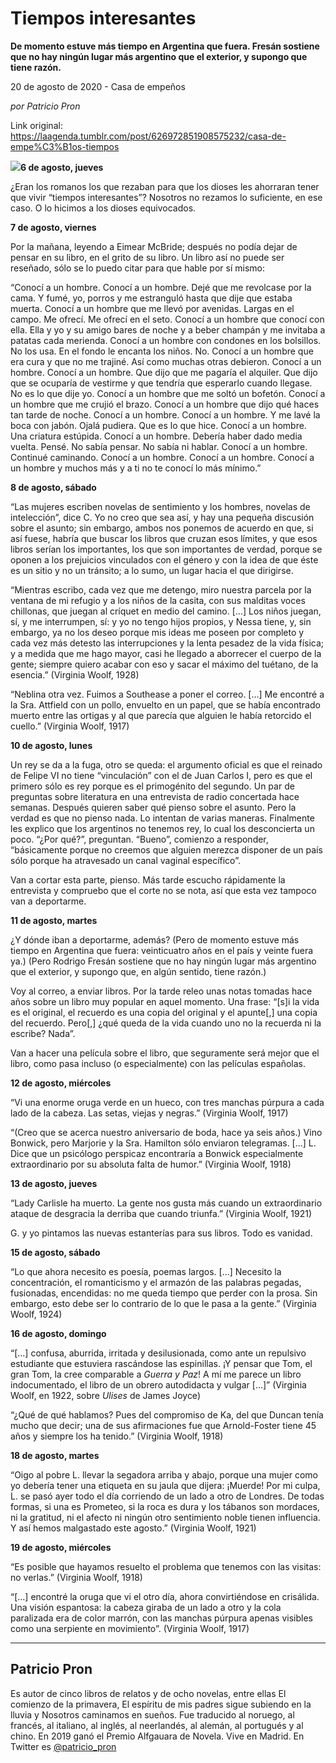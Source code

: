 # Tiempos interesantes

**De momento estuve más tiempo en Argentina que fuera. Fresán sostiene que no hay ningún lugar más argentino que el exterior, y supongo que tiene razón.**

20 de agosto de 2020 - Casa de empeños

_por Patricio Pron_

Link original: https://laagenda.tumblr.com/post/626972851908575232/casa-de-empe%C3%B1os-tiempos

![](https://64.media.tumblr.com/cfe5b896fe5a5d0d27e5e431a160bba6/0a5fe573d1f0be8b-77/s500x750/9f4a9af53694dc38af52f18ff77c109cb7d107a4.jpg)**6 de agosto, jueves**

¿Eran los romanos los que rezaban para que los
dioses les ahorraran tener que vivir “tiempos interesantes”? Nosotros no
rezamos lo suficiente, en ese caso. O lo hicimos a los dioses equivocados. 

**7 de agosto, viernes**

Por la mañana, leyendo a Eimear McBride; después
no podía dejar de pensar en su libro, en el grito de su libro. Un libro así no puede
ser reseñado, sólo se lo puedo citar para que hable por sí mismo: 

“Conocí a un hombre. Conocí a un hombre. Dejé que
me revolcase por la cama. Y fumé, yo, porros y me estranguló hasta que dije que
estaba muerta. Conocí a un hombre que me llevó por avenidas. Largas en el
campo. Me ofrecí. Me ofrecí en el seto. Conocí a un hombre que conocí con ella.
Ella y yo y su amigo bares de noche y a beber champán y me invitaba a patatas
cada merienda. Conocí a un hombre con condones en los bolsillos. No los usa. En
el fondo le encanta los niños. No. Conocí a un hombre que era cura y que no me
trajiné. Así como muchas otras debieron. Conocí a un hombre. Conocí a un
hombre. Que dijo que me pagaría el alquiler. Que dijo que se ocuparía de vestirme
y que tendría que esperarlo cuando llegase. No es lo que dije yo. Conocí a un
hombre que me soltó un bofetón. Conocí a un hombre que me crujió el brazo.
Conocí a un hombre que dijo qué haces tan tarde de noche. Conocí a un hombre.
Conocí a un hombre. Y me lavé la boca con jabón. Ojalá pudiera. Que es lo que
hice. Conocí a un hombre. Una criatura estúpida. Conocí a un hombre. Debería haber
dado media vuelta. Pensé. No sabía pensar. No sabía ni hablar. Conocí a un
hombre. Continué caminando. Conocí a un hombre. Conocí a un hombre. Conocí a un
hombre y muchos más y a ti no te conocí lo más mínimo.” 

**8 de agosto, sábado**

“Las mujeres escriben novelas de sentimiento y
los hombres, novelas de intelección”, dice C. Yo no creo que sea así, y hay una
pequeña discusión sobre el asunto; sin embargo, ambos nos ponemos de acuerdo en
que, si así fuese, habría que buscar los libros que cruzan esos límites, y que
esos libros serían los importantes, los que son importantes de verdad, porque
se oponen a los prejuicios vinculados con el género y con la idea de que éste
es un sitio y no un tránsito; a lo sumo, un lugar hacia el que dirigirse. 

“Mientras escribo, cada vez que me detengo, miro
nuestra parcela por la ventana de mi refugio y a los niños de la casita, con
sus malditas voces chillonas, que juegan al críquet en medio del camino. […]
Los niños juegan, sí, y me interrumpen, sí: y yo no tengo hijos propios, y
Nessa tiene, y, sin embargo, ya no los deseo porque mis ideas me poseen por
completo y cada vez más detesto las interrupciones y la lenta pesadez de la
vida física; y a medida que me hago mayor, casi he llegado a aborrecer el
cuerpo de la gente; siempre quiero acabar con eso y sacar el máximo del tuétano,
de la esencia.” (Virginia Woolf, 1928) 

“Neblina otra vez. Fuimos a Southease a poner el
correo. […] Me encontré a la Sra. Attfield con un pollo, envuelto en un papel,
que se había encontrado muerto entre las ortigas y al que parecía que alguien
le había retorcido el cuello.” (Virginia Woolf, 1917) 

**10 de agosto, lunes**

Un rey se da a la fuga, otro se queda: el
argumento oficial es que el reinado de Felipe VI no tiene “vinculación” con el
de Juan Carlos I, pero es que el primero sólo es rey porque es el primogénito
del segundo. Un par de preguntas sobre literatura en una entrevista de radio
concertada hace semanas. Después quieren saber qué pienso sobre el asunto. Pero
la verdad es que no pienso nada. Lo intentan de varias maneras. Finalmente les
explico que los argentinos no tenemos rey, lo cual los desconcierta un poco. “¿Por
qué?”, preguntan. “Bueno”, comienzo a responder, “básicamente porque no creemos
que alguien merezca disponer de un país sólo porque ha atravesado un canal
vaginal específico”. 

Van a cortar esta parte, pienso. Más tarde escucho
rápidamente la entrevista y compruebo que el corte no se nota, así que esta vez
tampoco van a deportarme. 

**11 de agosto, martes**

¿Y dónde iban a deportarme, además? (Pero de
momento estuve más tiempo en Argentina que fuera: veinticuatro años en el país
y veinte fuera ya.) (Pero Rodrigo Fresán sostiene que no hay ningún lugar más
argentino que el exterior, y supongo que, en algún sentido, tiene razón.) 

Voy al correo, a enviar libros. Por la tarde
releo unas notas tomadas hace años sobre un libro muy popular en aquel momento.
Una frase: “[s]i la vida es el original, el recuerdo
es una copia del original y el apunte[,] una copia del recuerdo. Pero[,] ¿qué
queda de la vida cuando uno no la recuerda ni la escribe? Nada”. 

Van a hacer una película sobre el libro, que
seguramente será mejor que el libro, como pasa incluso (o especialmente) con
las películas españolas. 

**12 de agosto, miércoles**

“Vi una enorme oruga verde en un hueco, con tres manchas
púrpura a cada lado de la cabeza. Las setas, viejas y negras.” (Virginia Woolf,
1917) 

“(Creo que se acerca nuestro aniversario de boda, hace
ya seis años.) Vino Bonwick, pero Marjorie y la Sra. Hamilton sólo enviaron
telegramas. […] L. Dice que un psicólogo perspicaz encontraría a Bonwick
especialmente extraordinario por su absoluta falta de humor.” (Virginia Woolf,
1918) 

**13 de agosto, jueves**

“Lady Carlisle ha muerto. La gente nos gusta más cuando
un extraordinario ataque de desgracia la derriba que cuando triunfa.” (Virginia
Woolf, 1921) 

G. y yo pintamos las nuevas estanterías para sus
libros. Todo es vanidad. 

**15 de agosto, sábado**

“Lo que ahora necesito es poesía, poemas largos. […]
Necesito la concentración, el romanticismo y el armazón de las palabras pegadas,
fusionadas, encendidas: no me queda tiempo que perder con la prosa. Sin
embargo, esto debe ser lo contrario de lo que le pasa a la gente.” (Virginia
Woolf, 1924) 

**16 de agosto, domingo**

“[…] confusa, aburrida, irritada y desilusionada, como
ante un repulsivo estudiante que estuviera rascándose las espinillas. ¡Y pensar
que Tom, el gran Tom, la cree comparable a *Guerra y Paz*! A mí me parece
un libro indocumentado, el libro de un obrero autodidacta y vulgar […]”
(Virginia Woolf, en 1922, sobre *Ulises* de James Joyce) 

“¿Qué de qué hablamos? Pues del compromiso de Ka, del
que Duncan tenía mucho que decir; una de sus afirmaciones fue que Arnold-Foster
tiene 45 años y siempre los ha tenido.” (Virginia Woolf, 1918) 

**18 de agosto, martes**

“Oigo al pobre L. llevar la segadora arriba y abajo,
porque una mujer como yo debería tener una etiqueta en su jaula que dijera:
¡Muerde! Por mi culpa, L. se pasó ayer todo el día corriendo de un lado a otro de
Londres. De todas formas, si una es Prometeo, si la roca es dura y los tábanos
son mordaces, ni la gratitud, ni el afecto ni ningún otro sentimiento noble
tienen influencia. Y así hemos malgastado este agosto.” (Virginia Woolf, 1921) 

**19 de agosto, miércoles**

“Es posible que hayamos resuelto el problema que
tenemos con las visitas: no verlas.” (Virginia Woolf, 1918) 

“[…] encontré la oruga que vi el otro día, ahora
convirtiéndose en crisálida. Una visión espantosa: la cabeza giraba de un lado
a otro y la cola paralizada era de color marrón, con las manchas púrpura apenas
visibles como una serpiente en movimiento”. (Virginia Woolf, 1917)



---

Patricio Pron
-------------

 Es autor de cinco libros de relatos y de ocho novelas, entre ellas El comienzo de la primavera, El espíritu de mis padres sigue subiendo en la lluvia y Nosotros caminamos en sueños. Fue traducido al noruego, al francés, al italiano, al inglés, al neerlandés, al alemán, al portugués y al chino. En 2019 ganó el Premio Alfgauara de Novela. Vive en Madrid. En Twitter es [@patricio\_pron](https://twitter.com/patricio_pron) 


